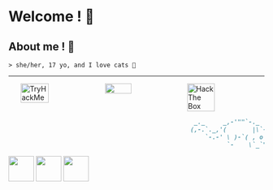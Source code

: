 # Welcome ! 💜

## About me ! 🐾
```
> she/her, 17 yo, and I love cats 💖
```

---

<div style="display : flex; width : 100%; padding-left : 1.5rem">
  <img style="width : 33%; height : auto;" src="https://tryhackme-badges.s3.amazonaws.com/n3k0girl.png" alt="TryHackMe">
  <img style="width : 32%; height : auto;" src="https://discord.c99.nl/widget/theme-3/210620200234647552.png">
  <img style="width : 33%; height : auto;" src="http://www.hackthebox.eu/badge/image/530691" alt="Hack The Box">
</div>

```markdown
                                                   _._     _,-'""`-._
                                                  (,-.`._,'(       |\`-/|
                                                      `-.-' \ )-`( , o o)
                                                            `-    \`_`"'-
```

  <a href="https://discord.com" target="_blank"><img src="https://cdn.discordapp.com/attachments/1089646564479344669/1089646689918390352/iu.png" width="50" height="50"></a>
  <a href="https://spotify.com" target="_blank"><img src="https://cdn.discordapp.com/attachments/1089646564479344669/1089646723997126717/iu.png" width="50" height="50"></a>
  <a href="https://spotify.com" target="_blank"><img src="https://cdn.discordapp.com/attachments/1089646564479344669/1089646743861338112/iu.png" width="50" height="50"></a>
